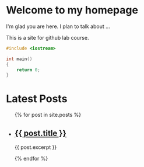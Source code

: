 ---
---
# Welcome to my homepage

I'm glad you are here. I plan to talk about ...

This is a site for github lab course.

```C++
#include <iostream>

int main()
{
    return 0;
}
```
<h1>Latest Posts</h1>

<ul>
    {% for post in site.posts %}
    <li>
        <h2><a href="{{ post.url }}">{{ post.title }}</a></h2>
        <p>{{ post.excerpt }}</p>
    </li>
    {% endfor %}
</ul>
